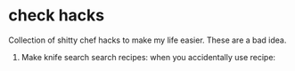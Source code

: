 # check hacks

Collection of shitty chef hacks to make my life easier. These are a bad idea.


1. Make knife search search recipes: when you accidentally use recipe:
